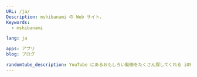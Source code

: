 ```yaml
---
URL: /ja/
Description: mshibanami の Web サイト。
Keywords:
  - mshibanami

lang: ja

apps: アプリ
blog: ブログ

randomtube_description: YouTube にあるおもしろい動画をたくさん探してくれる iOS アプリです。
---
```

